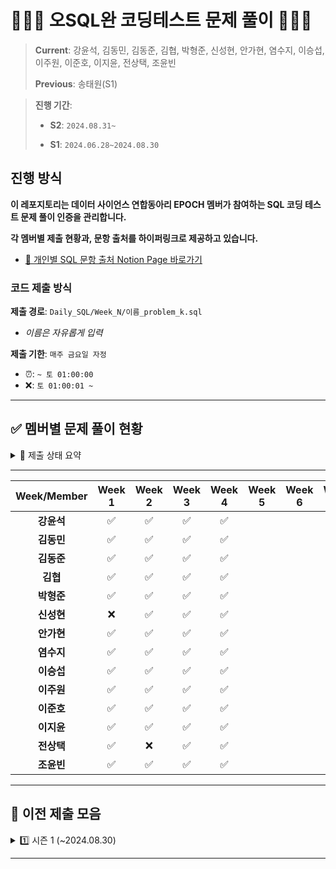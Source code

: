 # 👨🏻‍💻 오SQL완 코딩테스트 문제 풀이 🧑🏻‍💻
> **Current**: 강윤석, 김동민, 김동준, 김협, 박형준, 신성현, 안가현, 염수지, 이승섭, 이주원, 이준호, 이지윤, 전상택, 조윤빈
> 
> **Previous**: 송태원(S1)

> **진행 기간**: 
>
> - **S2**: `2024.08.31~` 
> 
> - **S1**: `2024.06.28~2024.08.30`


## 진행 방식
**이 레포지토리는 데이터 사이언스 연합동아리 EPOCH 멤버가 참여하는 SQL 코딩 테스트 문제 풀이 인증을 관리합니다.**

**각 멤버별 제출 현황과, 문항 출처를 하이퍼링크로 제공하고 있습니다.**

- [🔗 개인별 SQL 문항 출처 Notion Page 바로가기](https://www.notion.so/SQL-acf9c7bf40a741d3b3b72a1948211162?pvs=4#dcf6897b17414111a3feabc02f1cd563)


### 코드 제출 방식
**제출 경로**: `Daily_SQL/Week_N/이름_problem_k.sql`
   - *이름은 자유롭게 입력*
  
**제출 기한**: `매주 금요일 자정`
   - ⏰: `~ 토 01:00:00`
   - ❌: `토 01:00:01 ~`
---

## ✅ 멤버별 문제 풀이 현황
<details>
  <summary> 🌈 제출 상태 요약</summary>
  <div markdown="1">
  
  ---

- **제출 완료**: ✅
- **지각 제출**: ⏰
- **미제출**: ❌
- [🐖 저금통 현황 확인하기](https://tartan-text-a3d.notion.site/SQL-acf9c7bf40a741d3b3b72a1948211162?pvs=4)
  
  </div>
  </details>

---

| Week/Member | Week 1 | Week 2 | Week 3 | Week 4 | Week 5 | Week 6 | Week 7 | Week 8 | Week 9 | Week 10 | 
|:---------:|:------:|:------:|:------:|:------:|:------:|:------:|:------:|:------:|:------:|:-------:|
| **강윤석**    |   ✅  |   ✅   |  ✅ | ✅ |     |     |     |     |     |      |          
| **김동민**    |   ✅  |   ✅   |  ✅ | ✅ |     |     |     |     |     |      |          
| **김동준**    |   ✅  |   ✅   |  ✅ | ✅ |     |     |     |     |     |      |          
| **김협**      |   ✅  |   ✅   |  ✅ | ✅ |     |     |     |     |     |      |          
| **박형준**      | ✅    | ✅     |✅   | ✅ |     |     |     |     |     |      |   
| **신성현**      | ❌    | ✅     |✅   | ✅ |     |     |     |     |     |      |     
| **안가현**    |   ✅  |   ✅   |  ✅ | ✅ |     |     |     |     |     |      |          
| **염수지**    |   ✅  |   ✅   |  ✅ | ✅ |     |     |     |     |     |      |          
| **이승섭**    |   ✅  |   ✅   |  ✅ | ✅ |     |     |     |     |     |      |          
| **이주원**    |   ✅  |   ✅   |  ✅ | ✅ |     |     |     |     |     |      |          
| **이준호**    |   ✅  |   ✅   |  ✅ | ✅ |     |     |     |     |     |      |          
| **이지윤**    |   ✅  |   ✅   |  ✅ | ✅ |     |     |     |     |     |      |          
| **전상택**    |   ✅  |   ❌   |  ✅ | ✅ |     |     |     |     |     |      |          
| **조윤빈**    |   ✅  |   ✅   |  ✅ | ✅ |     |     |     |     |     |      |          

---
## 🧩 이전 제출 모음

<details>
  <summary> 1️⃣ 시즌 1 (~2024.08.30)</summary>
  <div markdown="1">
  
  | Week/Member | Week 1 | Week 2 | Week 3 | Week 4 | Week 5 | Week 6 | Week 7 | Week 8 | Week 9 |
|:---------:|:------:|:------:|:------:|:------:|:------:|:------:|:------:|:------:|:------:|
| **강윤석**    | ✅    | ✅    | ✅    | ✅    | ✅    | ✅    | ✅    | ✅    | ✅    |
| **김동민**    | ✅    | ✅    | ✅    | ✅    | ✅    | ✅    | ✅    | ❌    | ✅    |
| **김협**      | ✅    | ✅    | ✅    | ✅    | ✅    | ✅    | ✅    | ✅    | ✅    |
| **송태원**    | ✅    | ✅    | ✅    | ✅    | ✅    | ✅    | ✅    | ✅    | ✅    |
| **안가현**    | ✅    | ✅    | ✅    | ✅    | ✅    | ✅    | ❌    | ✅    | ✅    |
| **염수지**    | ✅    | ❌    | ✅    | ✅    | ✅    | ✅    | ✅    | ✅    | ✅    |
| **이준호**    | ✅    | ✅    | ✅    | ✅    | ✅    | ✅    | ✅    | ✅    | ✅    |
| **이지윤**    | ✅    | ✅    | ✅    | ✅    | ✅    | ✅    | ✅    | ✅    | ✅    |
| **전상택**    | ✅    | ✅    | ✅    | ✅    | ⏰    | ✅    | ✅    | ⏰    | ✅    |

  
  </div>
  </details>

---



